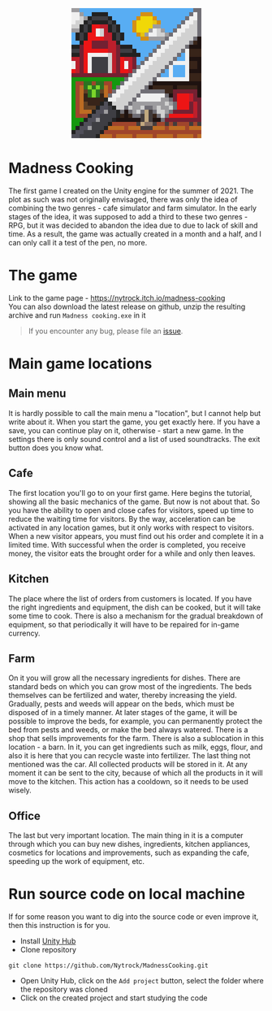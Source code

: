 <p align="center"><img src="Assets/Images/Icon.png" alt="Logo" width="256"></p>

# Madness Cooking
The first game I created on the Unity engine for the summer of 2021. The plot as such was not originally envisaged, there was only the idea of combining the two
genres - cafe simulator and farm simulator. In the early stages of the idea, it was supposed to add a third to these two genres - RPG, but it was decided to abandon the idea due to
due to lack of skill and time. As a result, the game was actually created in a month and a half, and I can only call it a test of the pen, no more.

# The game

Link to the game page - https://nytrock.itch.io/madness-cooking <br>
You can also download the latest release on github, unzip the resulting archive and run `Madness cooking.exe` in it
> If you encounter any bug, please file an [issue](https://github.com/Nytrock/MadnessCooking/issues).

# Main game locations

## Main menu
It is hardly possible to call the main menu a "location", but I cannot help but write about it. When you start the game, you get exactly here. If you have a save, you can continue
play on it, otherwise - start a new game. In the settings there is only sound control and a list of used soundtracks. The exit button does you know what.

## Cafe
The first location you'll go to on your first game. Here begins the tutorial, showing all the basic mechanics of the game. But now is not about that. So you have
the ability to open and close cafes for visitors, speed up time to reduce the waiting time for visitors. By the way, acceleration can be activated in any location
games, but it only works with respect to visitors. When a new visitor appears, you must find out his order and complete it in a limited time. With successful
when the order is completed, you receive money, the visitor eats the brought order for a while and only then leaves.

## Kitchen
The place where the list of orders from customers is located. If you have the right ingredients and equipment, the dish can be cooked, but it will take some time to cook.
There is also a mechanism for the gradual breakdown of equipment, so that periodically it will have to be repaired for in-game currency.

## Farm
On it you will grow all the necessary ingredients for dishes. There are standard beds on which you can grow most of the ingredients. The beds themselves can be fertilized
and water, thereby increasing the yield. Gradually, pests and weeds will appear on the beds, which must be disposed of in a timely manner.
At later stages of the game, it will be possible to improve the beds, for example, you can permanently protect the bed from pests and weeds, or make the bed always
watered. There is a shop that sells improvements for the farm. There is also a sublocation in this location - a barn. In it, you can get ingredients such as milk, eggs, flour, and also it is here that you can recycle
waste into fertilizer. The last thing not mentioned was the car. All collected products will be stored in it. At any moment it can be sent to the city,
because of which all the products in it will move to the kitchen. This action has a cooldown, so it needs to be used wisely.

## Office
The last but very important location. The main thing in it is a computer through which you can buy new dishes, ingredients, kitchen appliances, cosmetics for locations
and improvements, such as expanding the cafe, speeding up the work of equipment, etc.

# Run source code on local machine
If for some reason you want to dig into the source code or even improve it, then this instruction is for you.

- Install [Unity Hub](https://unity3d.com/en/get-unity/download)
- Clone repository

```shell
git clone https://github.com/Nytrock/MadnessCooking.git
```
- Open Unity Hub, click on the `Add project` button, select the folder where the repository was cloned
- Click on the created project and start studying the code
